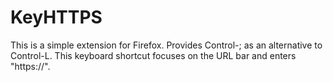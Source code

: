 # KeyHTTPS

This is a simple extension for Firefox. Provides Control-; as an alternative to Control-L.
This keyboard shortcut focuses on the URL bar and enters "https://".